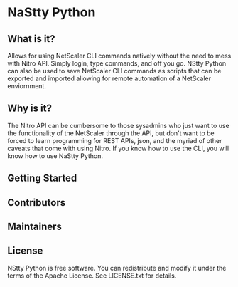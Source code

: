 # NaStty Python
## What is it?
Allows for using NetScaler CLI commands natively without the need to 
mess with Nitro API. Simply login, type commands, and off you go. NStty
Python can also be used to save NetScaler CLI commands as scripts that
can be exported and imported allowing for remote automation of a 
NetScaler enviornment.
## Why is it?
The Nitro API can be cumbersome to those sysadmins who just want to use
the functionality of the NetScaler through the API, but don't want to 
be forced to learn programming for REST APIs, json, and the myriad of 
other caveats that come with using Nitro. If you know how to use the 
CLI, you will know how to use NaStty Python.
## Getting Started
## Contributors
## Maintainers
## License
NStty Python is free software.  You can redistribute and modify it under the
terms of the Apache License.  See LICENSE.txt for details.
